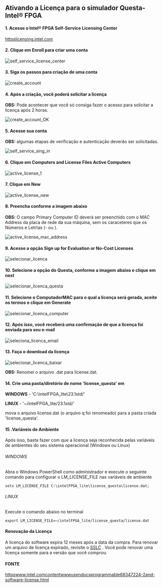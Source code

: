 Ativando a Licença para o simulador Questa-Intel® FPGA
----------------------------------------------------------

#### 1. Acesse o Intel® FPGA Self-Service Licensing Center

[httpslicensing.intel.com](httpslicensing.intel.com)

#### 2. Clique em Enroll para criar uma conta

![self_service_license_center](imgs_questaLicense/self_service_license_center.png)

#### 3. Siga os passos para criação de uma conta

![create_account](imgs_questaLicense/create_account.png)

#### 4. Após a criação, você poderá solicitar a licença

**OBS:** Pode acontecer que você só consiga fazer o acesso para solicitar a licença após 2 horas.

![create_account_OK](imgs_questaLicense/create_account_OK.png)

#### 5. Acesse sua conta

**OBS:** algumas etapas de verificação e autenticação deverão ser solicitadas.

![self_service_sing_in](imgs_questaLicense/self_service_sing_in.png)

#### 6. Clique em Computers and License Files  Active Computers

![active_license_1](imgs_questaLicense/active_license_1.png)

#### 7. Clique em New

![active_license_new](imgs_questaLicense/active_license_new.png)

#### 8. Preencha conforme a imagem abaixo

**OBS:** O campo Primary Computer ID deverá ser preenchido com o MAC Address da placa de rede da sua máquina, sem os caraceteres que os Números e Letrtas (- ou ).

![active_license_mac_address](imgs_questaLicense/active_license_mac_address.png)

#### 9. Acesse a opção Sign up for Evaluation or No-Cost Licenses

![selecionar_licenca](imgs_questaLicense/selecionar_licenca.png)

#### 10. Selecione a opção do Questa, conforme a imagem abaixo e clique em next

![selecionar_licenca_questa](imgs_questaLicense/selecionar_licenca_questa.png)

#### 11. Selecione o ComputadorMAC para o qual a licença será gerada, aceite os termos e clique em Generate

![selecionar_licenca_computer](imgs_questaLicense/selecionar_licenca_computer.png)

#### 12. Após isso, você receberá uma confirmação de que a licença foi enviada para seu e-mail

![seleciona_licenca_email](imgs_questaLicense/seleciona_licenca_email.png)

#### 13. Faça o download da licença

![selecionar_licenca_baixar](imgs_questaLicense/selecionar_licenca_baixar.png)

**OBS:** Renomei o arquivo .dat para license.dat.

#### 14. Crie uma pasta/diretório de nome 'license_questa' em

**WINDOWS** - 'C:\intelFPGA_lite\23.1std/'

**LINUX** - '~/intelFPGA_lite/23.1std/'

mova o arquivo license.dat (o arquivo q foi renomeado) para a pasta criada 'license_questa'.

#### 15 .Variáveis de Ambiente

Após isso, basta fazer com que a licença seja reconhecida pelas variáveis de ambientes do seu sistema operacional (Windows ou Linux)

###### WINDOWS

Abra o Windows PowerShell como administrador e execute o seguinte comando para configurar o LM_LICENSE_FILE nas variáveis de ambiente

```
setx LM_LICENSE_FILE C:\intelFPGA_lite\license_questa\license.dat;
```

###### LINUX

Execute o comando abaixo no terminal

```
export LM_LICENSE_FILE=~/intelFPGA_lite/license_questa/license.dat
 ```   

#### Renovação da Licença

A licença do software expira 12 meses após a data da compra. Para renovar um arquivo de licença expirado, revisite o [SSLC](httpsfpgasupport.intel.comLicensinglicenseindex.html) . Você pode renovar uma licença somente para a versão que você comprou.

#### FONTE

[httpswww.intel.comcontentwwwusendocsprogrammable68347224-2and-software-license.html](httpswww.intel.comcontentwwwusendocsprogrammable68347224-2and-software-license.html)
